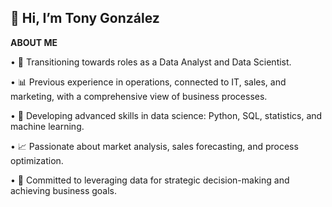 ## 👋 Hi, I’m Tony González

**ABOUT ME**

•	🔄 Transitioning towards roles as a Data Analyst and Data Scientist.

•	📊 Previous experience in operations, connected to IT, sales, and marketing, with a comprehensive view of business processes.

•	🧠 Developing advanced skills in data science: Python, SQL, statistics, and machine learning.

•	📈 Passionate about market analysis, sales forecasting, and process optimization.

•	🚀 Committed to leveraging data for strategic decision-making and achieving business goals.
<!---
TonyGonzalezData/TonyGonzalezData is a ✨ special ✨ repository because its `README.md` (this file) appears on your GitHub profile.
You can click the Preview link to take a look at your changes.
--->

